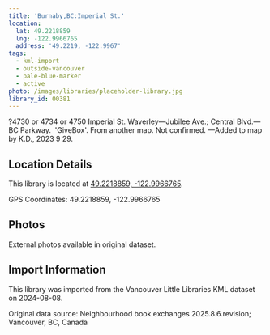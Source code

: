 ```yaml
---
title: 'Burnaby,BC:Imperial St.'
location:
  lat: 49.2218859
  lng: -122.9966765
  address: '49.2219, -122.9967'
tags:
  - kml-import
  - outside-vancouver
  - pale-blue-marker
  - active
photo: /images/libraries/placeholder-library.jpg
library_id: 00381
---
```

?4730 or 4734 or 4750 Imperial St.
Waverley—Jubilee Ave.; 
Central Blvd.—BC Parkway.  'GiveBox'.
From another map. Not confirmed.
—Added to map by K.D., 2023 9 29.  

## Location Details

This library is located at [49.2218859, -122.9966765](https://www.google.com/maps?q=49.2218859,-122.9966765).

GPS Coordinates: 49.2218859, -122.9966765

## Photos

External photos available in original dataset.

## Import Information

This library was imported from the Vancouver Little Libraries KML dataset on 2024-08-08.

Original data source: Neighbourhood book exchanges 2025.8.6.revision; Vancouver, BC, Canada
